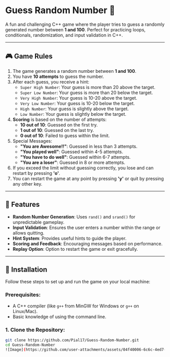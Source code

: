 # Guess Random Number 🎲

A fun and challenging C++ game where the player tries to guess a randomly generated number between **1 and 100**. Perfect for practicing loops, conditionals, randomization, and input validation in C++.

---

## 🎮 Game Rules
1. The game generates a random number between **1 and 100**.
2. You have **10 attempts** to guess the number.
3. After each guess, you receive a hint:
   - `Super High Number`: Your guess is more than 20 above the target.
   - `Super Low Number`: Your guess is more than 20 below the target.
   - `Very High Number`: Your guess is 10-20 above the target.
   - `Very Low Number`: Your guess is 10-20 below the target.
   - `High Number`: Your guess is slightly above the target.
   - `Low Number`: Your guess is slightly below the target.
4. **Scoring** is based on the number of attempts:
   - **10 out of 10**: Guessed on the first try.
   - **1 out of 10**: Guessed on the last try.
   - **0 out of 10**: Failed to guess within the limit.
5. Special Messages:
   - **"You are Awesome!!"**: Guessed in less than 3 attempts.
   - **"You played well"**: Guessed within 4-5 attempts.
   - **"You have to do well"**: Guessed within 6-7 attempts.
   - **"You are a loser"**: Guessed in 8 or more attempts.
6. If you exceed the limit without guessing correctly, you lose and can restart by pressing **'o'**.
7. You can restart the game at any point by pressing **'y'** or quit by pressing any other key.

---

## 🚀 Features
- **Random Number Generation**: Uses `rand()` and `srand()` for unpredictable gameplay.
- **Input Validation**: Ensures the user enters a number within the range or allows quitting.
- **Hint System**: Provides useful hints to guide the player.
- **Scoring and Feedback**: Encouraging messages based on performance.
- **Replay Option**: Option to restart the game or exit gracefully.

---

## 🔧 Installation
Follow these steps to set up and run the game on your local machine:

### Prerequisites:
- A C++ compiler (like `g++` from MinGW for Windows or `g++` on Linux/Mac).
- Basic knowledge of using the command line.

### 1. Clone the Repository:
```sh
git clone https://github.com/Pial17/Guess-Random-Number.git
cd Guess-Random-Number
![Image](https://github.com/user-attachments/assets/04f40006-6c6c-4ed7-9bcb-756bde8f1b2a)
